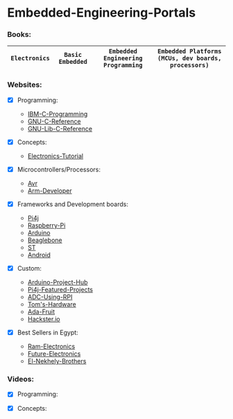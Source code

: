 # Embedded-Engineering-Portals

### Books: 

| `Electronics` | `Basic Embedded` | `Embedded Engineering Programming` | `Embedded Platforms (MCUs, dev boards, processors)` |
|---------------|------------------|------------------------------------|-----------------------------------------------------|

### Websites: 

- [x] Programming: 
  - [IBM-C-Programming](https://www.ibm.com/docs/en/ssw_ibm_i_74/pdf/sc097852.pdf)
  - [GNU-C-Reference]()
  - [GNU-Lib-C-Reference]()

- [x] Concepts: 
  - [Electronics-Tutorial](https://www.electronics-tutorials.ws/)

- [x] Microcontrollers/Processors:
  - [Avr](https://www.nongnu.org/avr-libc/user-manual/)
  - [Arm-Developer](https://developer.arm.com/documentation)

- [x] Frameworks and Development boards:
  - [Pi4j](https://pi4j.com/)
  - [Raspberry-Pi](https://www.raspberrypi.com/)
  - [Arduino](https://www.arduino.cc/)
  - [Beaglebone](https://beagleboard.org/bone)
  - [ST](https://www.st.com/content/st_com/en.html)
  - [Android](https://developer.android.com/things)

- [x] Custom: 
  - [Arduino-Project-Hub](https://create.arduino.cc/projecthub)
  - [Pi4j-Featured-Projects](https://pi4j.com/featured-projects/)
  - [ADC-Using-RPI](https://pi4j.com/featured-projects/joystick-game/)
  - [Tom's-Hardware](https://www.tomshardware.com/)
  - [Ada-Fruit](https://learn.adafruit.com/)
  - [Hackster.io](https://www.hackster.io/)
  
- [x] Best Sellers in Egypt: 
  - [Ram-Electronics](https://ram-e-shop.com/)
  - [Future-Electronics]()
  - [El-Nekhely-Brothers]()


### Videos:

- [x] Programming: 

- [x] Concepts: 


